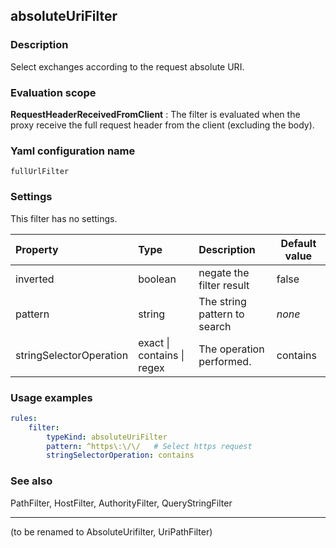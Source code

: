 ## absoluteUriFilter 

### Description 

Select exchanges according to the request absolute URI. 


### Evaluation scope 

**RequestHeaderReceivedFromClient** : The filter is evaluated when the proxy receive the full request header from the client (excluding the body). 

### Yaml configuration name 

    fullUrlFilter


### Settings 

This filter has no settings. 

| Property | Type | Description | Default value |
| :-------- | :---- | :----------- | ------- |
| inverted | boolean | negate the filter result | false |
| pattern  | string | The string pattern to search | *none* |
|  stringSelectorOperation | exact \| contains \| regex | The operation performed. | contains | 

### Usage examples 

```yaml
rules:
    filter: 
        typeKind: absoluteUriFilter 
        pattern: ^https\:\/\/   # Select https request 
        stringSelectorOperation: contains 
```

### See also 

PathFilter, HostFilter, AuthorityFilter, QueryStringFilter

------

(to be renamed to AbsoluteUrifilter, UriPathFilter)



